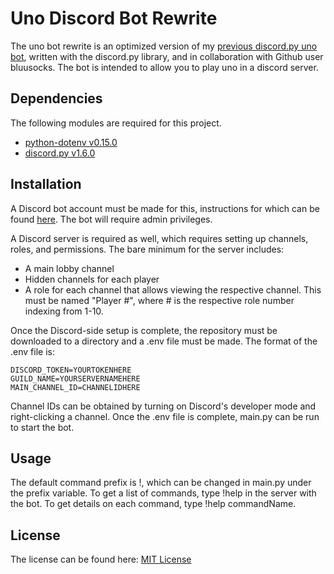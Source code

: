 # Uno Discord Bot Rewrite

The uno bot rewrite is an optimized version of my [previous discord.py uno bot](https://github.com/ciwj/uno-bot),
written with the discord.py library, and in collaboration with Github user bluusocks.
The bot is intended to allow you to play uno in a discord server.

## Dependencies

The following modules are required for this project.
- [python-dotenv v0.15.0](https://pypi.org/project/python-dotenv/)
- [discord.py v1.6.0](https://discordpy.readthedocs.io/en/latest/intro.html#installing)


## Installation

A Discord bot account must be made for this, instructions for which can be found [here](https://discordpy.readthedocs.io/en/latest/discord.html).
The bot will require admin privileges.

A Discord server is required as well, which requires setting up channels, roles, and permissions.
The bare minimum for the server includes:

- A main lobby channel
- Hidden channels for each player
- A role for each channel that allows viewing the respective channel. This must be named "Player #", where # is the respective role number indexing from 1-10.

Once the Discord-side setup is complete, the repository must be downloaded to a directory and a .env file must be made. The format of the .env file is:

```dotenv
DISCORD_TOKEN=YOURTOKENHERE
GUILD_NAME=YOURSERVERNAMEHERE
MAIN_CHANNEL_ID=CHANNELIDHERE
```

Channel IDs can be obtained by turning on Discord's developer mode and right-clicking a channel.
Once the .env file is complete, main.py can be run to start the bot.

## Usage

The default command prefix is !, which can be changed in main.py under the prefix variable. 
To get a list of commands, type !help in the server with the bot. To get details on each command, type !help commandName.

## License

The license can be found here:
[MIT License](https://choosealicense.com/licenses/mit/)